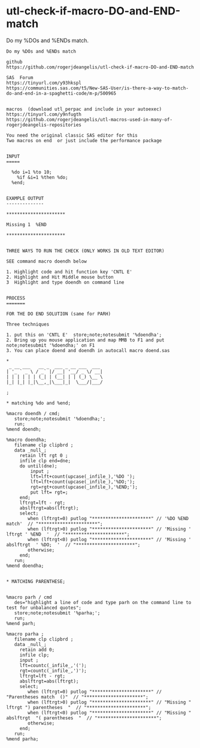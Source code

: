 # utl-check-if-macro-DO-and-END-match
Do my %DOs and %ENDs match.

    Do my %DOs and %ENDs match

    github
    https://github.com/rogerjdeangelis/utl-check-if-macro-DO-and-END-match

    SAS  Forum
    https://tinyurl.com/y93hkspl
    https://communities.sas.com/t5/New-SAS-User/is-there-a-way-to-match-do-and-end-in-a-spaghetti-code/m-p/500965


    macros  (download utl_perpac and include in your autoexec)
    https://tinyurl.com/y9nfugth
    https://github.com/rogerjdeangelis/utl-macros-used-in-many-of-rogerjdeangelis-repositories

    You need the original classic SAS editor for this
    Two macros on end  or just include the performance package


    INPUT
    =====

      %do i=1 %to 10;
        %if &i=1 %then %do;
      %end;


    EXAMPLE OUTPUT
    --------------

    **********************

    Missing 1  %END

    **********************


    THREE WAYS TO RUN THE CHECK (ONLY WORKS IN OLD TEXT EDITOR)

    SEE command macro doendh below

    1. Highlight code and hit function key 'CNTL E'
    2. Highlight and Hit Middle mouse button
    3  Highlight and type doendh on command line


    PROCESS
    =======

    FOR THE DO END SOLUTION (same for PARH)

    Three techniques

    1. put this on 'CNTL E'  store;note;notesubmit '%doendha';
    2. Bring up you mouse application and map MMB to F1 and put note;notesubmit '%doendha;' on F1
    3. You can place doend and doendh in autocall macro doend.sas

    *
     _ __ ___   __ _  ___ _ __ ___  ___
    | '_ ` _ \ / _` |/ __| '__/ _ \/ __|
    | | | | | | (_| | (__| | | (_) \__ \
    |_| |_| |_|\__,_|\___|_|  \___/|___/

    ;

    * matching %do and %end;

    %macro doendh / cmd;
       store;note;notesubmit '%doendha;';
       run;
    %mend doendh;

    %macro doendha;
       filename clp clipbrd ;
       data _null_;
         retain lft rgt 0 ;
         infile clp end=dne;
         do until(dne);
             input ;
             lft=lft+count(upcase(_infile_),'%DO ');
             lft=lft+count(upcase(_infile_),'%DO;');
             rgt=rgt+count(upcase(_infile_),'%END;');
             put lft= rgt=;
         end;
         lftrgt=lft - rgt;
         abslftrgt=abs(lftrgt);
         select;
            when (lftrgt=0) putlog "**********************" // '%DO %END  match'  // "**********************";
            when (lftrgt>0) putlog "**********************" // 'Missing ' lftrgt ' %END  '  // "**********************";
            when (lftrgt<0) putlog "**********************" // 'Missing ' abslftrgt  ' %DO;  '  // "**********************";
            otherwise;
         end;
       run;
    %mend doendha;


    * MATCHING PARENTHESE;


    %macro parh / cmd
       des="highlight a line of code and type parh on the command line to test for unbalanced quotes";
       store;note;notesubmit '%parha;';
       run;
    %mend parh;

    %macro parha ;
       filename clp clipbrd ;
       data _null_;
         retain add 0;
         infile clp;
         input ;
         lft=countc(_infile_,'(');
         rgt=countc(_infile_,')');
         lftrgt=lft - rgt;
         abslftrgt=abs(lftrgt);
         select;
            when (lftrgt=0) putlog "**********************" // "Parentheses match  ()"  // "**********************";
            when (lftrgt>0) putlog "**********************" // "Missing " lftrgt ") parentheses  "  // "**********************";
            when (lftrgt<0) putlog "**********************" // "Missing " abslftrgt  "( parentheses  "  // "**********************";
            otherwise;
         end;
       run;
    %mend parha;

